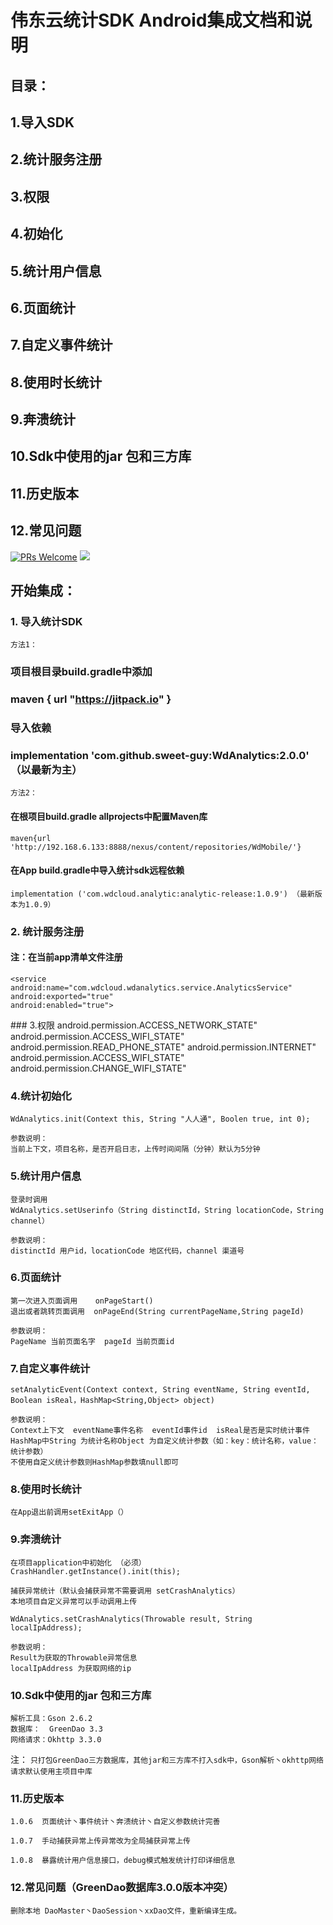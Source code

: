 # 伟东云统计SDK Android集成文档和说明
## 目录：
## 1.导入SDK
## 2.统计服务注册
## 3.权限
## 4.初始化
## 5.统计用户信息
## 6.页面统计
## 7.自定义事件统计
## 8.使用时长统计
## 9.奔溃统计
## 10.Sdk中使用的jar 包和三方库
## 11.历史版本
## 12.常见问题
 [![PRs Welcome](https://img.shields.io/badge/PRs-Welcome-brightgreen.svg)](http://192.168.6.133:8888/nexus/content/repositories/WdMobile/com/wdcloud/analytic/analytic-release/)
 [![](https://jitpack.io/v/sweet-guy/WdAnalytics.svg)](https://jitpack.io/#sweet-guy/WdAnalytics)
## 开始集成：
### 1.	导入统计SDK
`方法1：`
### 项目根目录build.gradle中添加
### maven { url "https://jitpack.io" }
### 导入依赖
### implementation 'com.github.sweet-guy:WdAnalytics:2.0.0' （以最新为主）
`方法2：`
#### 在根项目build.gradle allprojects中配置Maven库

`maven{url 'http://192.168.6.133:8888/nexus/content/repositories/WdMobile/'}`

#### 在App build.gradle中导入统计sdk远程依赖
`implementation ('com.wdcloud.analytic:analytic-release:1.0.9') （最新版本为1.0.9）`

### 2.	统计服务注册
#### 注：在当前app清单文件注册
    <service android:name="com.wdcloud.wdanalytics.service.AnalyticsService"
    android:exported="true"
    android:enabled="true">
</service>
### 3.权限
    android.permission.ACCESS_NETWORK_STATE"
    android.permission.ACCESS_WIFI_STATE"
    android.permission.READ_PHONE_STATE"
    android.permission.INTERNET"
    android.permission.ACCESS_WIFI_STATE"
    android.permission.CHANGE_WIFI_STATE"

### 4.统计初始化

    WdAnalytics.init(Context this, String "人人通", Boolen true, int 0);
    
    参数说明：
    当前上下文，项目名称，是否开启日志，上传时间间隔（分钟）默认为5分钟
    
### 5.统计用户信息
    登录时调用
    WdAnalytics.setUserinfo（String distinctId，String locationCode，String channel）
    
    参数说明：
    distinctId 用户id，locationCode 地区代码，channel 渠道号
### 6.页面统计

    第一次进入页面调用    onPageStart()
    退出或者跳转页面调用  onPageEnd(String currentPageName,String pageId)
    
    参数说明：
    PageName 当前页面名字  pageId 当前页面id
    
### 7.自定义事件统计

    setAnalyticEvent(Context context, String eventName, String eventId, Boolean isReal，HashMap<String,Object> object)
    
    参数说明：
    Context上下文  eventName事件名称  eventId事件id  isReal是否是实时统计事件
    HashMap中String 为统计名称Object 为自定义统计参数（如：key：统计名称，value：统计参数）
    不使用自定义统计参数则HashMap参数填null即可

### 8.使用时长统计

    在App退出前调用setExitApp（）

### 9.奔溃统计

    在项目application中初始化 （必须）
    CrashHandler.getInstance().init(this);
    
    捕获异常统计（默认会捕获异常不需要调用 setCrashAnalytics）
    本地项目自定义异常可以手动调用上传
    
    WdAnalytics.setCrashAnalytics(Throwable result, String localIpAddress);  
    
    参数说明：
    Result为获取的Throwable异常信息
    localIpAddress 为获取网络的ip 
    
### 10.Sdk中使用的jar 包和三方库

    解析工具：Gson 2.6.2
    数据库：  GreenDao 3.3
    网络请求：Okhttp 3.3.0
    
   注：
    `只打包GreenDao三方数据库，其他jar和三方库不打入sdk中，Gson解析丶okhttp网络请求默认使用主项目中库`

### 11.历史版本
    1.0.6  页面统计丶事件统计丶奔溃统计丶自定义参数统计完善
    
    1.0.7  手动捕获异常上传异常改为全局捕获异常上传
    
    1.0.8  暴露统计用户信息接口，debug模式触发统计打印详细信息
    
### 12.常见问题（GreenDao数据库3.0.0版本冲突）
    删除本地 DaoMaster丶DaoSession丶xxDao文件，重新编译生成。
